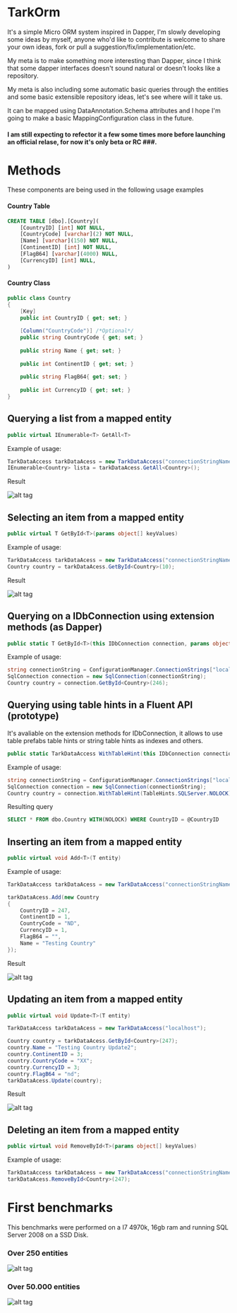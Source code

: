 # TarkOrm

It's a simple Micro ORM system inspired in Dapper, I'm slowly developing some ideas by myself, anyone who'd like to contribute is welcome to share your own ideas, fork or pull a suggestion/fix/implementation/etc. 

My meta is to make something more interesting than Dapper, since I think that some dapper interfaces doesn't sound natural or doesn't looks like a repository.

My meta is also including some automatic basic queries through the entities and some basic extensible repository ideas, let's see where will it take us.

It can be mapped using DataAnnotation.Schema attributes and I hope I'm going to make a basic MappingConfiguration class in the future.

#### I am still expecting to refector it a few some times more before launching an official relase, for now it's only beta or RC ###.


# Methods

These components are being used in the following usage examples

#### Country Table
```sql
CREATE TABLE [dbo].[Country](
    [CountryID] [int] NOT NULL,
    [CountryCode] [varchar](2) NOT NULL,
    [Name] [varchar](150) NOT NULL,
    [ContinentID] [int] NOT NULL,
    [FlagB64] [varchar](4000) NULL,
    [CurrencyID] [int] NULL,
)
```

#### Country Class
```csharp
public class Country
{
    [Key]        
    public int CountryID { get; set; }
  
    [Column("CountryCode")] /*Optional*/
    public string CountryCode { get; set; }
  
    public string Name { get; set; }
  
    public int ContinentID { get; set; }
  
    public string FlagB64{ get; set; }
  
    public int CurrencyID { get; set; }
}   
```

## Querying a list from a mapped entity

```csharp
public virtual IEnumerable<T> GetAll<T>
```

Example of usage:

```csharp
TarkDataAccess tarkDataAcess = new TarkDataAccess("connectionStringName");
IEnumerable<Country> lista = tarkDataAcess.GetAll<Country>();
```

Result

![alt tag](https://github.com/juniortarcisio/TarkOrm.NET/blob/master/unitTestGetAll.png?raw=true)


## Selecting an item from a mapped entity

```csharp
public virtual T GetById<T>(params object[] keyValues)
```

Example of usage:

```csharp
TarkDataAccess tarkDataAcess = new TarkDataAccess("connectionStringName");
Country country = tarkDataAcess.GetById<Country>(10);
```

Result

![alt tag](https://github.com/juniortarcisio/TarkOrm.NET/blob/master/unitTestGetById.png?raw=true)


## Querying on a IDbConnection using extension methods (as Dapper)

```csharp
public static T GetById<T>(this IDbConnection connection, params object[] keyValues)
```

Example of usage:

```csharp
string connectionString = ConfigurationManager.ConnectionStrings["localhost"].ConnectionString;
SqlConnection connection = new SqlConnection(connectionString);
Country country = connection.GetById<Country>(246);
```

## Querying using table hints in a Fluent API (prototype)

It's avaliable on the extension methods for IDbConnection, it allows to use table prefabs table hints or string table hints as indexes and others.

```csharp
public static TarkDataAccess WithTableHint(this IDbConnection connection, string tableHint)
```

Example of usage:

```csharp
string connectionString = ConfigurationManager.ConnectionStrings["localhost"].ConnectionString;
SqlConnection connection = new SqlConnection(connectionString);
Country country = connection.WithTableHint(TableHints.SQLServer.NOLOCK).GetById<Country>(246);
```

Resulting query

```SQL
SELECT * FROM dbo.Country WITH(NOLOCK) WHERE CountryID = @CountryID 
```

## Inserting an item from a mapped entity

```csharp
public virtual void Add<T>(T entity)
```

Example of usage:

```csharp
TarkDataAccess tarkDataAcess = new TarkDataAccess("connectionStringName");

tarkDataAcess.Add(new Country
{
    CountryID = 247,
    ContinentID = 1,
    CountryCode = "ND",
    CurrencyID = 1,
    FlagB64 = "",
    Name = "Testing Country"
});
```

Result

![alt tag](https://github.com/juniortarcisio/TarkOrm.NET/blob/master/unitTestInsert.png?raw=true)


## Updating an item from a mapped entity

```csharp
public virtual void Update<T>(T entity)
```


```csharp
TarkDataAccess tarkDataAcess = new TarkDataAccess("localhost");

Country country = tarkDataAcess.GetById<Country>(247);
country.Name = "Testing Country Update2";
country.ContinentID = 3;
country.CountryCode = "XX";
country.CurrencyID = 3;
country.FlagB64 = "nd";
tarkDataAcess.Update(country);
```

Result

![alt tag](https://github.com/juniortarcisio/TarkOrm.NET/blob/master/unitTestUpdate.png?raw=true)


## Deleting an item from a mapped entity


```csharp
public virtual void RemoveById<T>(params object[] keyValues)
```

Example of usage:

```csharp
TarkDataAccess tarkDataAcess = new TarkDataAccess("connectionStringName");
tarkDataAcess.RemoveById<Country>(247);
```


# First benchmarks 

This benchmarks were performed on a I7 4970k, 16gb ram and running SQL Server 2008 on a SSD Disk.

### Over 250 entities

![alt tag](https://raw.githubusercontent.com/juniortarcisio/TarkOrm.NET/master/benchmarkCountry.png)


### Over 50.000 entities

![alt tag](https://raw.githubusercontent.com/juniortarcisio/TarkOrm.NET/master/benchmarkCity.png)

